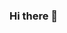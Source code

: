 ### Hi there 👋

<!--
**Lissone/Lissone** is a ✨ _special_ ✨ repository because its `README.md` (this file) appears on your GitHub profile.

![Lissone Github stats](https://github-readme-stats.vercel.app/api?username=Lissone&show_icons=true&theme=radical)

Here are some ideas to get you started:

- 🔭 I’m currently working on ...
- 🌱 I’m currently learning ...
- 👯 I’m looking to collaborate on ...
- 🤔 I’m looking for help with ...
- 💬 Ask me about ...
- 📫 How to reach me: ...
- 😄 Pronouns: ...
- ⚡ Fun fact: ...
-->
